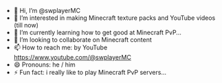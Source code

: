 - 👋 Hi, I’m @swplayerMC
- 👀 I’m interested in making Minecraft texture packs and YouTube videos (till now)
- 🌱 I’m currently learning how to get good at Minecraft PvP...
- 💞️ I’m looking to collaborate on Minecraft content
- 📫 How to reach me: by YouTube  https://www.youtube.com/@swplayerMC
- 😄 Pronouns: he / him
- ⚡ Fun fact: i really like to play Minecraft PvP servers...

<!---
swplayerMC/swplayerMC is a ✨ special ✨ repository because its `README.md` (this file) appears on your GitHub profile.
You can click the Preview link to take a look at your changes.
--->
